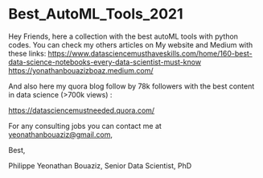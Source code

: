 # Best_AutoML_Tools_2021

Hey Friends, here a collection with the best autoML tools with python codes. 
You can check my others articles on My website and Medium with these links: 
https://www.datasciencemusthaveskills.com/home/160-best-data-science-notebooks-every-data-scientist-must-know
https://yonathanbouazizboaz.medium.com/

And also here my quora blog follow by 78k followers  with the best content in data science (>700k views) : 

https://datasciencemustneeded.quora.com/

For any consulting jobs you can contact me at yeonathanbouaziz@gmail.com,

Best,

Philippe Yeonathan Bouaziz, Senior Data Scientist, PhD

